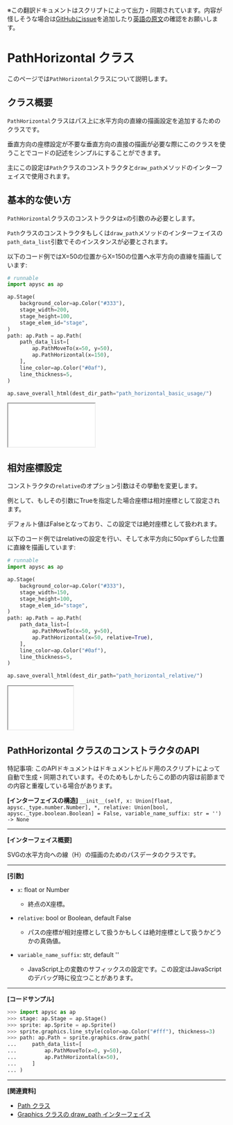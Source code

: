 <span class="inconspicuous-txt">※この翻訳ドキュメントはスクリプトによって出力・同期されています。内容が怪しそうな場合は<a href="https://github.com/simon-ritchie/apysc/issues" target="_blank">GitHubにissue</a>を追加したり[英語の原文](https://simon-ritchie.github.io/apysc/en/path_horizontal.html)の確認をお願いします。</span>

# PathHorizontal クラス

このページでは`PathHorizontal`クラスについて説明します。

## クラス概要

`PathHorizontal`クラスはパス上に水平方向の直線の描画設定を追加するためのクラスです。

垂直方向の座標設定が不要な垂直方向の直接の描画が必要な際にこのクラスを使うことでコードの記述をシンプルにすることができます。

主にこの設定は`Path`クラスのコンストラクタと`draw_path`メソッドのインターフェイスで使用されます。

## 基本的な使い方

`PathHorizontal`クラスのコンストラクタは`x`の引数のみ必要とします。

`Path`クラスのコンストラクタもしくは`draw_path`メソッドのインターフェイスの`path_data_list`引数でそのインスタンスが必要とされます。

以下のコード例ではX=50の位置からX=150の位置へ水平方向の直線を描画しています:

```py
# runnable
import apysc as ap

ap.Stage(
    background_color=ap.Color("#333"),
    stage_width=200,
    stage_height=100,
    stage_elem_id="stage",
)
path: ap.Path = ap.Path(
    path_data_list=[
        ap.PathMoveTo(x=50, y=50),
        ap.PathHorizontal(x=150),
    ],
    line_color=ap.Color("#0af"),
    line_thickness=5,
)

ap.save_overall_html(dest_dir_path="path_horizontal_basic_usage/")
```

<iframe src="static/path_horizontal_basic_usage/index.html" width="200" height="100"></iframe>

## 相対座標設定

コンストラクタの`relative`のオプション引数はその挙動を変更します。

例として、もしその引数にTrueを指定した場合座標は相対座標として設定されます。

デフォルト値はFalseとなっており、この設定では絶対座標として扱われます。

以下のコード例ではrelativeの設定を行い、そして水平方向に50pxずらした位置に直線を描画しています:

```py
# runnable
import apysc as ap

ap.Stage(
    background_color=ap.Color("#333"),
    stage_width=150,
    stage_height=100,
    stage_elem_id="stage",
)
path: ap.Path = ap.Path(
    path_data_list=[
        ap.PathMoveTo(x=50, y=50),
        ap.PathHorizontal(x=50, relative=True),
    ],
    line_color=ap.Color("#0af"),
    line_thickness=5,
)

ap.save_overall_html(dest_dir_path="path_horizontal_relative/")
```

<iframe src="static/path_horizontal_relative/index.html" width="150" height="100"></iframe>

## PathHorizontal クラスのコンストラクタのAPI

<span class="inconspicuous-txt">特記事項: このAPIドキュメントはドキュメントビルド用のスクリプトによって自動で生成・同期されています。そのためもしかしたらこの節の内容は前節までの内容と重複している場合があります。</span>

**[インターフェイスの構造]** `__init__(self, x: Union[float, apysc._type.number.Number], *, relative: Union[bool, apysc._type.boolean.Boolean] = False, variable_name_suffix: str = '') -> None`<hr>

**[インターフェイス概要]**

SVGの水平方向への線（H）の描画のためのパスデータのクラスです。<hr>

**[引数]**

- `x`: float or Number
  - 終点のX座標。

- `relative`: bool or Boolean, default False
  - パスの座標が相対座標として扱うかもしくは絶対座標として扱うかどうかの真偽値。

- `variable_name_suffix`: str, default ''
  - JavaScript上の変数のサフィックスの設定です。この設定はJavaScriptのデバッグ時に役立つことがあります。

<hr>

**[コードサンプル]**

```py
>>> import apysc as ap
>>> stage: ap.Stage = ap.Stage()
>>> sprite: ap.Sprite = ap.Sprite()
>>> sprite.graphics.line_style(color=ap.Color("#fff"), thickness=3)
>>> path: ap.Path = sprite.graphics.draw_path(
...     path_data_list=[
...         ap.PathMoveTo(x=0, y=50),
...         ap.PathHorizontal(x=50),
...     ]
... )
```

<hr>

**[関連資料]**

- [Path クラス](https://simon-ritchie.github.io/apysc/jp/jp_path.html)
- [Graphics クラスの draw_path インターフェイス](https://simon-ritchie.github.io/apysc/jp/jp_graphics_draw_path.html)